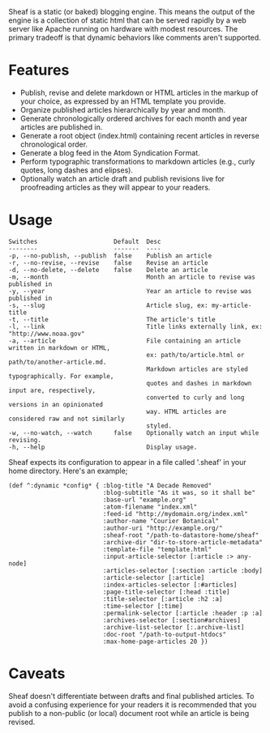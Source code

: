 Sheaf is a static (or baked) blogging engine. This means the output of
the engine is a collection of static html that can be served rapidly
by a web server like Apache running on hardware with modest resources.
The primary tradeoff is that dynamic behaviors like comments aren't
supported.

# Features

* Publish, revise and delete markdown or HTML articles in the markup
  of your choice, as expressed by an HTML template you provide.
* Organize published articles hierarchically by year and month.
* Generate chronologically ordered archives for each month and year
  articles are published in.
* Generate a root object (index.html) containing recent articles in
  reverse chronological order.
* Generate a blog feed in the Atom Syndication Format.
* Perform typographic transformations to markdown articles (e.g.,
  curly quotes, long dashes and elipses).
* Optionally watch an article draft and publish revisions live for
  proofreading articles as they will appear to your readers.

# Usage

    Switches                     Default  Desc
    --------                     -------  ----
    -p, --no-publish, --publish  false    Publish an article
    -r, --no-revise, --revise    false    Revise an article
    -d, --no-delete, --delete    false    Delete an article
    -m, --month                           Month an article to revise was published in
    -y, --year                            Year an article to revise was published in
    -s, --slug                            Article slug, ex: my-article-title
    -t, --title                           The article's title
    -l, --link                            Title links externally link, ex: "http://www.noaa.gov"
    -a, --article                         File containing an article written in markdown or HTML,
                                          ex: path/to/article.html or path/to/another-article.md.
                                          Markdown articles are styled typographically. For example,
                                          quotes and dashes in markdown input are, respectively,
                                          converted to curly and long versions in an opinionated
                                          way. HTML articles are considered raw and not similarly
                                          styled.
    -w, --no-watch, --watch      false    Optionally watch an input while revising.
    -h, --help                            Display usage.

Sheaf expects its configuration to appear in a file called '.sheaf' in
your home directory. Here's an example;

    (def ^:dynamic *config* { :blog-title "A Decade Removed"
                              :blog-subtitle "As it was, so it shall be"
                              :base-url "example.org"
                              :atom-filename "index.xml"
                              :feed-id "http://mydomain.org/index.xml"
                              :author-name "Courier Botanical"
                              :author-uri "http://example.org/"
                              :sheaf-root "/path-to-datastore-home/sheaf"
                              :archive-dir "dir-to-store-article-metadata"
                              :template-file "template.html"
                              :input-article-selector [:article :> any-node]
                              :articles-selector [:section :article :body]
                              :article-selector [:article]
                              :index-articles-selector [:#articles]
                              :page-title-selector [:head :title]
                              :title-selector [:article :h2 :a]
                              :time-selector [:time]
                              :permalink-selector [:article :header :p :a]
                              :archives-selector [:section#archives]
                              :archive-list-selector [:.archive-list]
                              :doc-root "/path-to-output-htdocs"
                              :max-home-page-articles 20 })

# Caveats

Sheaf doesn't differentiate between drafts and final published
articles. To avoid a confusing experience for your readers it is
recommended that you publish to a non-public (or local) document root
while an article is being revised.


